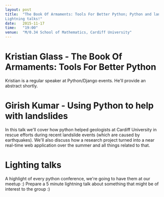 ```yaml
---
layout: post
title:  "The Book Of Armaments: Tools For Better Python; Python and land slides;
Lightning talks!"
date:   2015-11-17
time:   "19:00"
venue:  "M/0.34 School of Mathematics, Cardiff University"
---
```


# Kristian Glass - The Book Of Armaments: Tools For Better Python

Kristian is a regular speaker at Python/Django events.
He'll provide an abstract shortly.

# Girish Kumar - Using Python to help with landslides

In this talk we'll cover how python helped geologists at Cardiff University in
rescue efforts during recent landslide events (which are caused by earthquakes).
We'll also discuss how a research project turned into a near real-time web
application over the summer and all things related to that.

# Lighting talks

A highlight of every python conference, we're going to have them at our meetup
:)
Prepare a 5 minute lightning talk about something that might be of interest to
the group :)

